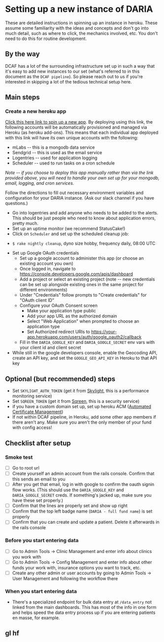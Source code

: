 # Setting up a new instance of DARIA

These are detailed instructions in spinning up an instance in heroku. These assume some familiarity with the ideas and concepts and don't go into much detail, such as where to click, the mechanics involved, etc. You don't need to do this for routine development.

## By the way

DCAF has a lot of the surrounding infrastructure set up in such a way that it's easy to add new instances to our set (what's referred to in this document as the `DCAF pipeline`). So please reach out to us if you're interested in skipping a lot of the tedious technical setup here.

## Main steps

### Create a new heroku app

[Click this here link to spin up a new app](https://heroku.com/deploy?template=https://github.com/DCAFEngineering/dcaf_case_management). By deploying using this link, the following accounts will be automatically provisioned and managed via Heroku (as heroku add-ons). This means that each individual app deployed with this link will have its own unique accounts with the following:

* mLabs -- this is a mongodb data service
* Sendgrid -- this is used as the email service
* Logentries -- used for application logging
* Scheduler -- used to run tasks on a cron schedule

*Note -- if you choose to deploy this app manually rather than via the link provided above, you will need to handle your own set up for your mongodb, email, logging, and cron services.*

Follow the directions to fill out necessary environment variables and configuration for your DARIA instance. (Ask our slack channel if you have questions.)

* Go into logentries and add anyone who needs to be added to the alerts. This should be just people who need to know about application errors, pretty much.
* Set up an uptime monitor (we recommend StatusCake!)
* Click on `Scheduler` and set up the scheduled cleanup job:
- `$ rake nightly cleanup`, dyno size hobby, frequency daily, 08:00 UTC
* Set up Google OAuth credentials
  * Set up a google account to administer this app (or choose an existing account you own)
  * Once logged in, navigate to https://console.developers.google.com/apis/dashboard
  * Add a project or select an existing project (note -- new credentials can be set up alongside existing ones in the same project for different environments)
  * Under "Credentials" follow prompts to "Create credentials" for "OAuth client ID"
  * Configure your OAuth Consent screen
    * Make your application type public
    * Add your app URL as the authorized domain
    * Select "Web Application" when prompted to choose an application type
    * Set Authorized redirect URIs to https://your-app.herokuapp.com/users/auth/google_oauth2/callback
  * Fill in the `DARIA_GOOGLE_KEY` and `DARIA_GOOGLE_SECRET` env vars with your client id and client secret
* While still in the google developers console, enable the Geocoding API, create an API key, and set the `GOOGLE_GEO_API_KEY` in Heroku to that API key

## Optional (but recommended) steps

* Set `SKYLIGHT_AUTH_TOKEN` (get it from [Skylight](https://www.skylight.io/), this is a performance monitoring service)
* Set `SQREEN_TOKEN` (get it from [Sqreen](https://www.sqreen.io/), this is a security service)
* if you have a custom domain set up, set up heroku ACM ([Automated Certificate Management](https://devcenter.heroku.com/articles/automated-certificate-management))
* If not within DCAF pipeline, in Heroku, add some other app members if there aren't any. Make sure you aren't the only member of your fund with config access!

## Checklist after setup

### Smoke test

- [ ] Go to root url
- [ ] Create yourself an admin account from the rails console. Confirm that this sends an email to you
- [ ] After you get that email, log in with google to confirm the oauth signin flow works. (This should use the `DARIA_GOOGLE_KEY` and `DARIA_GOOGLE_SECRET` creds. If something's jacked up, make sure you have these set properly.)
- [ ] Confirm that the lines are properly set and show up right
- [ ] Confirm that the top left badge name (`DARIA - full fund name`) is set properly
- [ ] Confirm that you can create and update a patient. Delete it afterwards in the rails console

### Before you start entering data

- [ ] Go to Admin Tools -> Clinic Management and enter info about clinics you work with
- [ ] Go to Admin Tools -> Config Management and enter info about other funds your work with, insurance options you want to track, etc.
- [ ] Create any other admin or user accounts by going to Admin Tools -> User Management and following the workflow there

### When you start entering data

* There's a specialized endpoint for bulk data entry at `/data_entry` not linked from the main dashboards. This has most of the info in one form and helps speed the data entry process up if you are entering patients en masse, for example.

## gl hf

